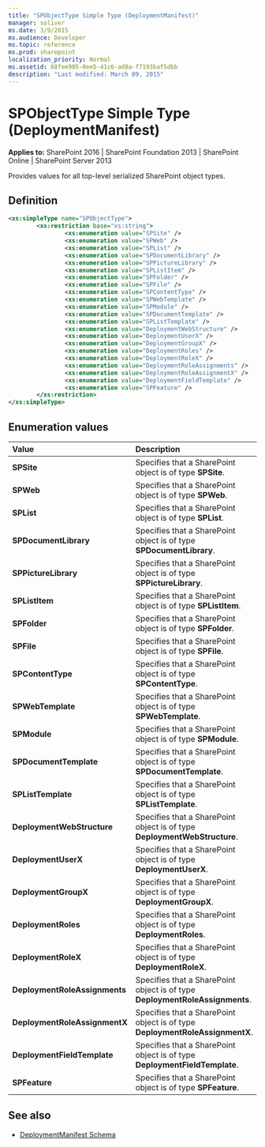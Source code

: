```yaml
---
title: "SPObjectType Simple Type (DeploymentManifest)"
manager: soliver
ms.date: 3/9/2015
ms.audience: Developer
ms.topic: reference
ms.prod: sharepoint
localization_priority: Normal
ms.assetid: 68fee905-0ee5-41c6-ad8a-f7193baf5dbb
description: "Last modified: March 09, 2015"
---
```


# SPObjectType Simple Type (DeploymentManifest)

**Applies to:** SharePoint 2016 | SharePoint Foundation 2013 | SharePoint Online | SharePoint Server 2013  
  
Provides values for all top-level serialized SharePoint object types.

## Definition

```XML
<xs:simpleType name="SPObjectType">
        <xs:restriction base="xs:string">
                <xs:enumeration value="SPSite" />
                <xs:enumeration value="SPWeb" />
                <xs:enumeration value="SPList" />
                <xs:enumeration value="SPDocumentLibrary" />
                <xs:enumeration value="SPPictureLibrary" />
                <xs:enumeration value="SPListItem" />
                <xs:enumeration value="SPFolder" />
                <xs:enumeration value="SPFile" />
                <xs:enumeration value="SPContentType" />
                <xs:enumeration value="SPWebTemplate" />
                <xs:enumeration value="SPModule" />
                <xs:enumeration value="SPDocumentTemplate" />
                <xs:enumeration value="SPListTemplate" />
                <xs:enumeration value="DeploymentWebStructure" />
                <xs:enumeration value="DeploymentUserX" />
                <xs:enumeration value="DeploymentGroupX" />
                <xs:enumeration value="DeploymentRoles" />
                <xs:enumeration value="DeploymentRoleX" />
                <xs:enumeration value="DeploymentRoleAssignments" />
                <xs:enumeration value="DeploymentRoleAssignmentX" />
                <xs:enumeration value="DeploymentFieldTemplate" />
                <xs:enumeration value="SPFeature" />
        </xs:restriction>
</xs:simpleType>

```

## Enumeration values

|**Value**|**Description**|
|:-----|:-----|
|**SPSite** <br/> |Specifies that a SharePoint object is of type **SPSite**.  <br/> |
|**SPWeb** <br/> |Specifies that a SharePoint object is of type **SPWeb**.  <br/> |
|**SPList** <br/> |Specifies that a SharePoint object is of type **SPList**.  <br/> |
|**SPDocumentLibrary** <br/> |Specifies that a SharePoint object is of type **SPDocumentLibrary**.  <br/> |
|**SPPictureLibrary** <br/> |Specifies that a SharePoint object is of type **SPPictureLibrary**.  <br/> |
|**SPListItem** <br/> |Specifies that a SharePoint object is of type **SPListItem**.  <br/> |
|**SPFolder** <br/> |Specifies that a SharePoint object is of type **SPFolder**.  <br/> |
|**SPFile** <br/> |Specifies that a SharePoint object is of type **SPFile**.  <br/> |
|**SPContentType** <br/> |Specifies that a SharePoint object is of type **SPContentType**.  <br/> |
|**SPWebTemplate** <br/> |Specifies that a SharePoint object is of type **SPWebTemplate**.  <br/> |
|**SPModule** <br/> |Specifies that a SharePoint object is of type **SPModule**.  <br/> |
|**SPDocumentTemplate** <br/> |Specifies that a SharePoint object is of type **SPDocumentTemplate**.  <br/> |
|**SPListTemplate** <br/> |Specifies that a SharePoint object is of type **SPListTemplate**.  <br/> |
|**DeploymentWebStructure** <br/> |Specifies that a SharePoint object is of type **DeploymentWebStructure**.  <br/> |
|**DeploymentUserX** <br/> |Specifies that a SharePoint object is of type **DeploymentUserX**.  <br/> |
|**DeploymentGroupX** <br/> |Specifies that a SharePoint object is of type **DeploymentGroupX**.  <br/> |
|**DeploymentRoles** <br/> |Specifies that a SharePoint object is of type **DeploymentRoles**.  <br/> |
|**DeploymentRoleX** <br/> |Specifies that a SharePoint object is of type **DeploymentRoleX**.  <br/> |
|**DeploymentRoleAssignments** <br/> |Specifies that a SharePoint object is of type **DeploymentRoleAssignments**.  <br/> |
|**DeploymentRoleAssignmentX** <br/> |Specifies that a SharePoint object is of type **DeploymentRoleAssignmentX**.  <br/> |
|**DeploymentFieldTemplate** <br/> |Specifies that a SharePoint object is of type **DeploymentFieldTemplate**.  <br/> |
|**SPFeature** <br/> |Specifies that a SharePoint object is of type **SPFeature**.  <br/> |
   
## See also

- [DeploymentManifest Schema](deploymentmanifest-schema.md)

